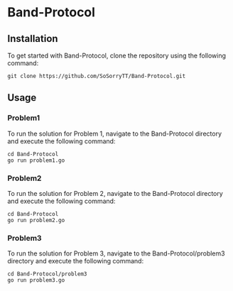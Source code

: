 # Band-Protocol
## Installation
To get started with Band-Protocol, clone the repository using the following command:
```
git clone https://github.com/SoSorryTT/Band-Protocol.git
```
## Usage
### Problem1
To run the solution for Problem 1, navigate to the Band-Protocol directory and execute the following command:
```
cd Band-Protocol
go run problem1.go
```

### Problem2
To run the solution for Problem 2, navigate to the Band-Protocol directory and execute the following command:
```
cd Band-Protocol
go run problem2.go
```

### Problem3
To run the solution for Problem 3, navigate to the Band-Protocol/problem3 directory and execute the following command:
```
cd Band-Protocol/problem3
go run problem3.go
```